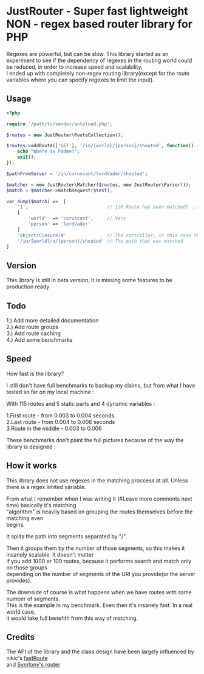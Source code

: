 JustRouter - Super fast lightweight NON - regex based router library for PHP
=======================================

Regexes are powerful, but can be slow. This library started as an experiment to see if the dependency
of regexes in the routing world could be reduced, in order to increase speed and scalability.  
I ended up with completely non-regex routing library(except
for the route variables where you can specify regexes to limit the input).

Usage
-----



```php
<?php

require '/path/to/vendor/autoload.php';

$routes = new JustRouter\RouteCollection();

$routes->addRoute(['GET'], '/in/{world}/{person}/shouted', function() {
    echo "Where is Padme?";
    exit();
});

$pathFromServer = '/in/coruscant/lordVader/shouted';

$matcher = new JustRouter\Matcher($routes, new JustRouter\Parser());
$match = $matcher->matchRequest($test);

var_dump($match) =>  [
    '1',                             // 1|0 Route has been matched| ... or not,
    [
        'world'  => 'coruscant',     // Vars
        'person' => 'lordVader'
    ]
    'object(Closure)#'               // The controller, in this case the callable,
    '/in/{world}/a/{person}/shouted' // The path that was matched
]

```
Version
-----

This library is still in beta version, it is missing some features to be production ready


Todo
-----

1.) Add more detailed documentation  
2.) Add route groups  
3.) Add route caching  
4.) Add some benchmarks  


Speed
-----

How fast is the library?

I still don't have full benchmarks to backup my claims, but from what I have tested
so far on my local machine :

With 115 routes and 5 static parts and 4 dynamic variables :

1.First route - from 0.003 to 0.004 seconds  
2.Last route  - from 0.004 to 0.006 seconds  
3.Route in the middle  - 0.003 to 0.006  

These benchmarks don't paint the full pictures because of the way the library is designed :


How it works
-----

This library does not use regexes in the matching proccess at all. Unless there
is a regex limited variable.

From what I remember when I was writing it (#Leave more comments next time) basically it's matching  
"algorithm" is heavily based on grouping the routes themselves before the matching even   
begins.  

It splits the path into segments separated by "/".  

Then it groups them by the number of those segments, so this makes it insanely scalable. It doesn't matter  
if you add 1000 or 100 routes, because it performs search and match only on those groups  
depending on the number of segments of the URI you provide(or the server provides).  

The downside of course is what happens when we have routes with same number of segments.  
This is the example in my benchmark. Even then it's insanely fast. In a real world case,  
it would take full benefith from this way of matching.

Credits
--------

The API of the library and the class design have been largely influenced by nikic's [fastRoute](https://github.com/nikic/FastRoute)  
and [Symfony's router](https://github.com/symfony/routing)


